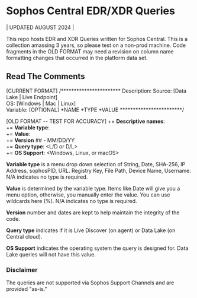 # Sophos Central EDR/XDR Queries 
| UPDATED AUGUST 2024 |

This repo hosts EDR and XDR Queries written for Sophos Central. This is a collection amassing 3 years, so please test on a non-prod machine. Code fragments in the OLD FORMAT may need a revision on column name formatting changes that occurred in the platform data set.

## Read The Comments

[CURRENT FORMAT] 
/***********************
Description:
Source:     [Data Lake | Live Endpoint]  
OS:         [Windows | Mac | Linux]       
Variable:   [OPTIONAL]
  +NAME
  +TYPE
  +VALUE
************************/


[OLD FORMAT -- TEST FOR ACCURACY]
  += **Descriptive names**: <variableName>  
  += **Variable type**: <type>  
  += **Value**: <value>  
  += **Version** ## - MM/DD/YY  
  += **Query type**: <L/D or D/L>  
  += **OS Support**: <Windows, Linux, or macOS>  

**Variable type** is a menu drop down selection of String, Date, SHA-256, IP Address, sophosPID, URL. Registry Key, File Path, Device Name, Username. N/A indicates no type is required.
  
**Value** is determined by the variable type. Items like Date will give you a menu option, otherwise, you manually enter the value. You can use wildcards here (%). N/A indicates no type is required.
  
**Version** number and dates are kept to help maintain the integrity of the code. 

**Query type** indicates if it is Live Discover (on agent) or Data Lake (on Central cloud).
  
**OS Support** indicates the operating system the query is designed for. Data Lake queries will not have this value.
  
### Disclaimer
  
The queries are not supported via Sophos Support Channels and are provided "as-is."
